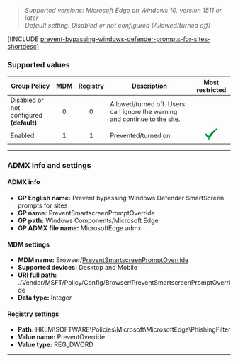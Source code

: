 <!-- ## Prevent bypassing Windows Defender SmartScreen prompts for sites -->
>*Supported versions: Microsoft Edge on Windows 10, version 1511 or later*<br>
>*Default setting:  Disabled or not configured (Allowed/turned off)*

[!INCLUDE [prevent-bypassing-windows-defender-prompts-for-sites-shortdesc](../shortdesc/prevent-bypassing-windows-defender-prompts-for-sites-shortdesc.md)]

### Supported values

|Group Policy  |MDM |Registry |Description |Most restricted |
|---|:---:|:---:|---|:---:|
|Disabled or not configured<br>**(default)** |0 |0 |Allowed/turned off. Users can ignore the warning and continue to the site.| |
|Enabled |1 |1 |Prevented/turned on. |![Most restricted value](../images/check-gn.png) |
---

### ADMX info and settings
#### ADMX info
- **GP English name:** Prevent bypassing Windows Defender SmartScreen prompts for sites 
- **GP name:** PreventSmartscreenPromptOverride
- **GP path:** Windows Components/Microsoft Edge
- **GP ADMX file name:** MicrosoftEdge.admx

#### MDM settings
- **MDM name:** Browser/[PreventSmartscreenPromptOverride](https://docs.microsoft.com/en-us/windows/client-management/mdm/policy-csp-browser#browser-preventsmartscreenpromptoverride)
- **Supported devices:** Desktop and Mobile
- **URI full path:** ./Vendor/MSFT/Policy/Config/Browser/PreventSmartscreenPromptOverride 
- **Data type:** Integer

#### Registry settings
- **Path:** HKLM\SOFTWARE\Policies\Microsoft\MicrosoftEdge\PhishingFilter 
- **Value name:** PreventOverride
- **Value type:** REG_DWORD

<hr>
